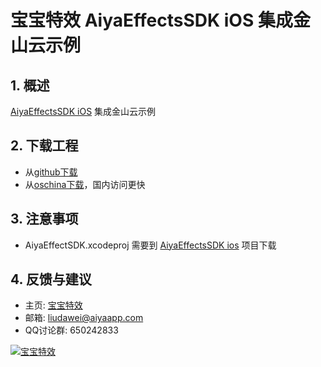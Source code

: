 
# 宝宝特效 AiyaEffectsSDK iOS 集成金山云示例

## 1. 概述
[AiyaEffectsSDK iOS](https://github.com/aiyaapp/AiyaEffectsIOS) 集成金山云示例

## 2. 下载工程
* 从[github下载](https://github.com/aiyaapp/AiyaEffectsWithKSVCIOS)
* 从[oschina下载](http://git.oschina.net/wangyng/AiyaEffectsWithKSVCIOS)，国内访问更快

## 3. 注意事项
* AiyaEffectSDK.xcodeproj 需要到 [AiyaEffectsSDK ios](https://github.com/aiyaapp/AiyaEffectsIOS) 项目下载

## 4. 反馈与建议
- 主页: [宝宝特效](http://www.lansear.cn/product/bbtx)
- 邮箱: <liudawei@aiyaapp.com>
- QQ讨论群: 650242833

<a href="http://www.lansear.cn/product/bbtx"><img src="doc/logo.png" border="0" alt="宝宝特效" /></a>